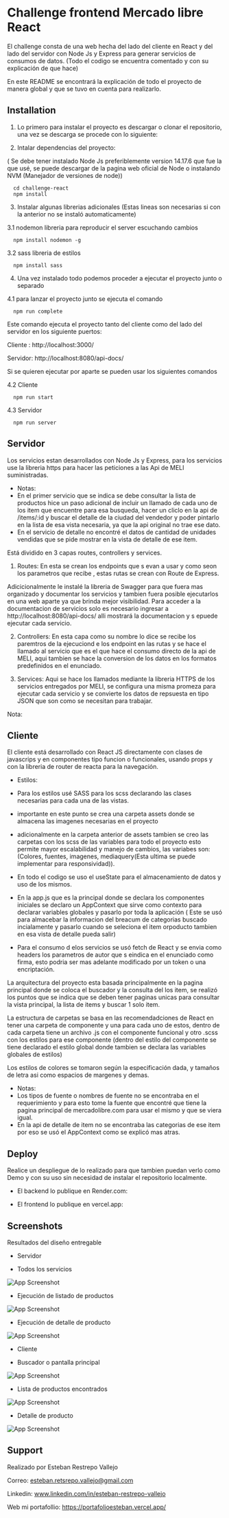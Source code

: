
# Challenge frontend Mercado libre React  

El challenge consta de una web hecha del lado del cliente en React y del lado del servidor con Node Js y Express para generar servicios de consumos de datos.
(Todo el codigo se encuentra comentado y con su explicación de que hace)

En este README se encontrará la explicación de todo el proyecto de manera global y que se tuvo en cuenta para realizarlo.

## Installation

1. Lo primero para instalar el proyecto es descargar o clonar el repositorio, una vez se descarga se procede con lo siguiente:

2. Intalar dependencias del proyecto:

( Se debe tener instalado Node Js  preferiblemente version 14.17.6 que fue la que usé, se puede descargar  de la pagina web oficial de Node o instalando NVM (Manejador de versiones de node))

```
  cd challenge-react
  npm install 
```

3. Instalar algunas librerias adicionales (Estas lineas son necesarias si con la anterior no se instaló automaticamente)

3.1 nodemon libreria para reproducir el server escuchando cambios

```
  npm install nodemon -g

```


3.2  sass libreria de estilos

```
  npm install sass
```

4. Una vez instalado todo podemos proceder a ejecutar el proyecto junto o separado

4.1 para lanzar el proyecto junto se ejecuta el comando 

```
  npm run complete
```
Este comando ejecuta el proyecto tanto del cliente como del lado del servidor en los siguiente puertos:

Cliente : http://localhost:3000/

Servidor: http://localhost:8080/api-docs/

Si se quieren ejecutar por aparte se pueden usar los siguientes comandos

4.2 Cliente 

```
  npm run start
```

4.3 Servidor 

```
  npm run server
```
       

## Servidor

Los servicios estan desarrollados con Node Js y Express, para los servicios use la libreria https para hacer las peticiones a las Api de MELI suministradas.

* Notas: 
* En el primer servicio que  se indica se debe consultar la lista de productos  hice un paso adicional de incluir un llamado de cada uno de los item que encuentre para esa busqueda, hacer un cliclo en la api de /items/:id y buscar el detalle de la ciudad del vendedor y poder pintarlo en la lista de esa vista necesaria, ya que la api original no trae ese dato.
* En el servicio de detalle no encontré el datos de cantidad de unidades vendidas que se pide mostrar en la vista de detalle de ese item.

Está dividido en 3 capas routes, controllers y services.

1. Routes: En esta se crean los endpoints que s evan a usar y como seon los parametros que recibe , estas rutas se crean con Route de Express.

Adicicionalmente le instalé la libreria de Swagger para que fuera mas organizado y documentar los servicios y tambien fuera posible ejecutarlos en una web aparte ya que brinda mejor visibilidad.
Para acceder a la documentacion de servicios solo es necesario ingresar a http://localhost:8080/api-docs/ alli mostrará la documentacion y s epuede ejecutar cada servicio.

2. Controllers: En esta capa como su nombre lo dice se recibe los paremtros de la ejecuciond e los endpoint en las rutas y se hace el llamado al servicio que es el que hace el consumo directo de la api de MELI, aqui tambien se hace la conversion de los datos en los formatos predefinidos en el enunciado.

3. Services: Aqui se hace los llamados mediante la libreria HTTPS de los servicios entregados por MELI, se configura una misma promeza para ejecutar cada servicio y se convierte los datos de repsuesta en tipo JSON que son como se necesitan para trabajar.

Nota: 


## Cliente

El cliente está desarrollado con React JS directamente con clases de javascrips y en componentes tipo funcion o funcionales, usando props y con la libreria de router de reacta para la navegación. 

* Estilos: 
* Para los estilos usé SASS para los scss declarando las clases necesarias para cada una de las vistas.
* importante en este punto se crea una carpeta assets donde se almacena  las imagenes necesarias en el proyecto
* adicionalmente en la carpeta anterior de assets tambien se creo las carpetas con los scss de las variables para todo el proyecto esto permite mayor escalabilidad y manejo de cambios, las variabes son: (Colores, fuentes, imagenes, mediaquery(Esta ultima se puede implementar para responsividad)).


* En todo el codigo se uso el useState para el almacenamiento de datos y uso de los mismos.
* En la app.js que es la principal donde se declara los componentes iniciales se declaro un AppContext que sirve como contexto para declarar variables globales y pasarlo por toda la aplicación ( Este se usó para almacebar la informacion del breacum de categorias buscado incialamente y pasarlo cuando se seleciona el item orpoducto tambien en esa vista de detalle pueda salir)
* Para el consumo d elos servicios se usó fetch de React y se envia como headers los parametros de autor que s eindica en el enunciado como firma, esto podria ser mas adelante modificado por un token o una encriptación. 

La arquitectura del proyecto esta basada principalmente en la pagina principal donde se coloca el buscador y la consulta del los item, se realizó los puntos que se indica que se deben tener paginas unicas para consultar la vista principal, la lista de items y buscar 1 solo item.

La estructura de carpetas se basa en las recomendadciones de React en tener una carpeta de componente y una para cada uno de estos, dentro de cada carpeta tiene un archivo .js con el componente funcional y otro .scss con los estilos para ese componente (dentro del estilo del componente se tiene declarado el estilo global donde tambien se declara las variables globales de estilos)

Los estilos de colores se tomaron según la especificación dada, y tamaños de letra asi como espacios de margenes y demas.

* Notas: 
* Los tipos de fuente o nombres de fuente no se encontraba en el requerimiento y para esto tome la fuente que encontré que tiene la pagina principal de mercadolibre.com para usar el mismo y que se viera igual.
* En la api de detalle de item no se encontraba las categorias de ese item por eso se usó el AppContext como se explicó mas atras.

## Deploy


Realice un despliegue de lo realizado para que tambien puedan verlo como Demo y con su uso sin necesidad de instalar el repositorio localmente.

* El backend lo publique en Render.com:

* El frontend lo publique en vercel.app:

## Screenshots

Resultados del diseño  entregable

* Servidor

* Todos los servicios

![App Screenshot](https://i.ibb.co/3vLXkkH/api-meli1.png)

* Ejecución de  listado de productos

![App Screenshot](https://i.ibb.co/vwY27DH/api-meli2.png)

* Ejecución de  detalle de producto

![App Screenshot](https://i.ibb.co/vY2q3zd/api-meli3.png)

* Cliente

* Buscador o pantalla principal

![App Screenshot](https://i.ibb.co/tCbDpYw/front1-meli.png)

* Lista de productos encontrados

![App Screenshot](https://i.ibb.co/g6rmZ48/front2-meli.png)

* Detalle de producto

![App Screenshot](https://i.ibb.co/2dWyRyp/front3-meli.png)


## Support

Realizado por Esteban Restrepo Vallejo

Correo: esteban.retsrepo.vallejo@gmail.com

Linkedin:  www.linkedin.com/in/esteban-restrepo-vallejo

Web mi portafollio: https://portafolioesteban.vercel.app/
